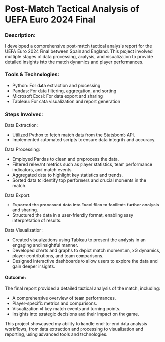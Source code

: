 # Post-Match Tactical Analysis of UEFA Euro 2024 Final
### Description:
I developed a comprehensive post-match tactical analysis report for the UEFA Euro 2024 Final between Spain and England. This project involved multiple stages of data processing, analysis, and visualization to provide detailed insights into the match dynamics and player performances.

### Tools & Technologies:
- Python: For data extraction and processing
- Pandas: For data filtering, aggregation, and sorting
- Microsoft Excel: For data export and sharing
- Tableau: For data visualization and report generation

### Steps Involved:
Data Extraction:
- Utilized Python to fetch match data from the Statsbomb API.
- Implemented automated scripts to ensure data integrity and accuracy.

Data Processing:
- Employed Pandas to clean and preprocess the data.
- Filtered relevant metrics such as player statistics, team performance indicators, and match events.
- Aggregated data to highlight key statistics and trends.
- Sorted data to identify top performers and crucial moments in the match.

Data Export:
- Exported the processed data into Excel files to facilitate further analysis and sharing.
- Structured the data in a user-friendly format, enabling easy interpretation of results.

Data Visualization:
- Created visualizations using Tableau to present the analysis in an engaging and insightful manner.
- Developed charts and graphs to depict match momentum, xG dynamics, player contributions, and team comparisons.
- Designed interactive dashboards to allow users to explore the data and gain deeper insights.

#### Outcome:
The final report provided a detailed tactical analysis of the match, including:
- A comprehensive overview of team performances.
- Player-specific metrics and comparisons.
- Visualization of key match events and turning points.
- Insights into strategic decisions and their impact on the game.

This project showcased my ability to handle end-to-end data analysis workflows, from data extraction and processing to visualization and reporting, using advanced tools and technologies.